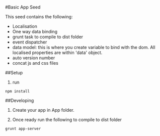 #Basic App Seed  

This seed contains the following:  

- Localisation
- One way data binding
- grunt task to compile to dist folder
- event dispatcher
- data model: this is where you create variable to bind with the dom. All localised properties are within 'data' object.
- auto version number
- concat js and css files

##Setup

1. run 
```
npm install
```

##Developing

1. Create your app in App folder.

2. Once ready run the following to compile to dist folder  
```
grunt app-server
```

